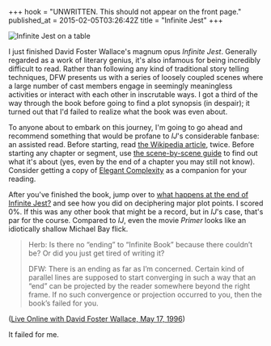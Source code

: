+++
hook = "UNWRITTEN. This should not appear on the front page."
published_at = 2015-02-05T03:26:42Z
title = "Infinite Jest"
+++

![Infinite Jest on a table](https://pbs.twimg.com/media/B25yqPsIEAECykQ.jpg:medium)

I just finished David Foster Wallace's magnum opus _Infinite Jest_. Generally
regarded as a work of literary genius, it's also infamous for being incredibly
difficult to read. Rather than following any kind of traditional story telling
techniques, DFW presents us with a series of loosely coupled scenes where a
large number of cast members engage in seemingly meaningless activities or
interact with each other in inscrutable ways. I got a third of the way through
the book before going to find a plot synopsis (in despair); it turned out that
I'd failed to realize what the book was even about.

To anyone about to embark on this journey, I'm going to go ahead and recommend
something that would be profane to _IJ_'s considerable fanbase: an assisted
read. Before starting, read [the Wikipedia article][wiki], twice. Before
starting any chapter or segment, use [the scene-by-scene guide][guide] to find
out what it's about (yes, even by the end of a chapter you may still not know).
Consider getting a copy of [Elegant Complexity][elegant-complexity] as a
companion for your reading.

After you've finished the book, jump over to [what happens at the end of
Infinite Jest?][end] and see how you did on deciphering major plot points. I
scored 0%. If this was any other book that might be a record, but in _IJ_'s
case, that's par for the course. Compared to _IJ_, even the movie _Primer_
looks like an idiotically shallow Michael Bay flick.

> Herb: Is there no “ending” to “Infinite Book” because there couldn’t be? Or
> did you just get tired of writing it?
>
> DFW: There is an ending as far as I’m concerned. Certain kind of parallel
> lines are supposed to start converging in such a way that an “end” can be
> projected by the reader somewhere beyond the right frame. If no such
> convergence or projection occurred to you, then the book’s failed for you.

([Live Online with David Foster Wallace, May 17, 1996][transcript])

It failed for me.

[elegant-complexity]: http://www.amazon.com/exec/obidos/ASIN/0976146533
[end]: http://www.aaronsw.com/weblog/ijend
[guide]: http://faculty.sunydutchess.edu/oneill/Infinite.htm
[transcript]: http://www.badgerinternet.com/~bobkat/jest11a.html
[wiki]: http://en.wikipedia.org/wiki/Infinite_Jest
